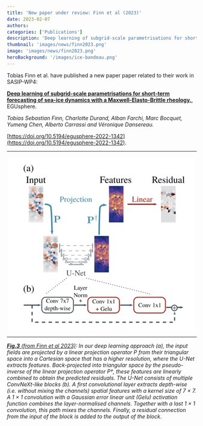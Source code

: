 ```yaml
---
title: 'New paper under review: Finn et al (2023)'
date: 2023-02-07
authors:
categories: ['Publications']
description: 'Deep learning of subgrid-scale parametrisations for short-term forecasting of sea-ice dynamics with a Maxwell-Elasto-Brittle rheology.'
thumbnail: 'images/news/finn2023.png'
image: 'images/news/finn2023.png'
heroBackground: '/images/ice-bandeau.png'
---
```



Tobias Finn et al. have published a new paper paper related to their work in SASIP-WP4:

[**Deep learning of subgrid-scale parametrisations for short-term forecasting of sea-ice dynamics with a Maxwell-Elasto-Brittle rheology.**](https://doi.org/10.5194/egusphere-2022-1342), EGUsphere. 

_Tobias Sebastian Finn, Charlotte Durand, Alban Farchi, Marc Bocquet, Yumeng Chen, Alberto Carrassi and Véronique Dansereau._

[https://doi.org/10.5194/egusphere-2022-1342](https://doi.org/10.5194/egusphere-2022-1342).  

---
![[Finn2023](https://doi.org/10.5194/egusphere-2022-1342)](/images/news/finn2023p6.png)

---
_[**Fig.3** (from Finn et al 2023)](https://doi.org/10.5194/egusphere-2022-1342): In our deep learning approach (a), the input fields are projected by a linear projection operator P from their triangular space into
a Cartesian space that has a higher resolution, where the U-Net extracts features. Back-projected into triangular space by the pseudo-inverse
of the linear projection operator P†, these features are linearly combined to obtain the predicted residuals. The U-Net consists of multiple
ConvNeXt-like blocks (b). A first convolutional layer extracts depth-wise (i.e. without mixing the channels) spatial features with a kernel size
of 7 × 7. A 1 × 1 convolution with a Gaussian error linear unit (Gelu) activation function combines the layer-normalised channels. Together
with a last 1 × 1 convolution, this path mixes the channels. Finally, a residual connection from the input of the block is added to the output
of the block._
